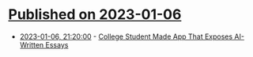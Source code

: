 # [Published on 2023-01-06](index.md)

* [2023-01-06, 21:20:00](https://tech.slashdot.org/story/23/01/06/207236/college-student-made-app-that-exposes-ai-written-essays?utm_source=rss1.0mainlinkanon&utm_medium=feed) - [College Student Made App That Exposes AI-Written Essays](https://tech.slashdot.org/story/23/01/06/207236/college-student-made-app-that-exposes-ai-written-essays?utm_source=rss1.0mainlinkanon&utm_medium=feed)
